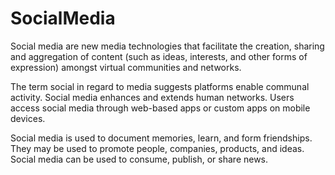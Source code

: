 # SocialMedia

Social media are new media technologies that facilitate the creation, sharing and aggregation of content (such as ideas, interests, and other forms of expression) amongst virtual communities and networks.

The term social in regard to media suggests platforms enable communal activity. Social media enhances and extends human networks. Users access social media through web-based apps or custom apps on mobile devices.

Social media is used to document memories, learn, and form friendships. They may be used to promote people, companies, products, and ideas. Social media can be used to consume, publish, or share news.
